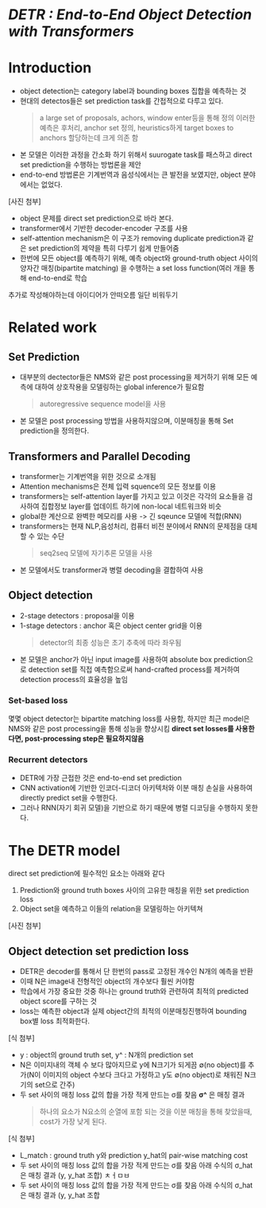 # _DETR : End-to-End Object Detection with Transformers_

# Introduction

* object detection는 category label과 bounding boxes 집합을 예측하는 것
* 현대의 detectos들은 set prediction task를 간접적으로 다루고 있다.
  > a large set of proposals, achors, window enter등을 통해 정의
  > 이러한 예측은 후처리, anchor set 정의, heuristics하게 target boxes to anchors 할당하는데 크게 의존 함
* 본 모델은 이러한 과정을 간소화 하기 위해서 suurogate task를 패스하고 direct set prediction을 수행하는 방법론을 제안
* end-to-end 방법론은 기계번역과 음성식에서는 큰 발전을 보였지만, object 분야에서는 없었다.

[사진 첨부]

* object 문제를 direct set prediction으로 바라 본다.
* transformer에서 기반한 decoder-encoder 구조를 사용
* self-attention mechanism은 이 구조가 removing duplicate prediction과 같은 set prediction의 제약을 특히 다루기 쉽게 만들어줌
* 한번에 모든 object를 예측하기 위해, 예측 object와 ground-truth object 사이의 양자간 매칭(bipartite matching) 을 수행하는 a set loss function(여러 개을 통해 end-to-end로 학습

추가로 작성해야하는데 아이디어가 안떠오름 일단 비워두기


# Related work

## Set Prediction
* 대부분의 dectector들은 NMS와 같은 post processing을 제거하기 위해 모든 예측에 대하여 상호작용을 모델링하는 global inference가 필요함
  > autoregressive sequence model을 사용
* 본 모델은 post processing 방법을 사용하지않으며, 이분매칭을 통해 Set prediction을 정의한다.

## Transformers and Parallel Decoding
* transformer는 기계번역을 위한 것으로 소개됨
* Attention mechanisms은 전체 입력 squence의 모든 정보를 이용
* transformers는 self-attention layer를 가지고 있고 이것은 각각의 요소들을 검사하여 집합정보 layer를 업데이트 하기에 non-local 네트워크와 비슷
* global한 계산으로 완벽한 메모리를 사용 -> 긴 sqeunce 모델에 적합(RNN)
* transformers는 현재 NLP,음성처리, 컴퓨터 비전 분야에서 RNN의 문제점을 대체할 수 있는 수단
  > seq2seq 모델에 자기추론 모델을 사용
* 본 모델에서도 transformer과 병렬 decoding을 결합하여 사용

## Object detection
* 2-stage detectors : proposal을 이용
* 1-stage detectors : anchor 혹은 object center grid을 이용
  > detector의 최종 성능은 초기 추축에 따라 좌우됨
* 본 모델은 anchor가 아닌 input image를 사용하여 absolute box prediction으로 detection set를 직접 예측함으로써 hand-crafted process를 제거하여 detection process의 효율성을 높임

### Set-based loss
몇몇 object detector는 bipartite matching loss를 사용함, 하지만 최근 model은 NMS와 같은 post processing을 통해 성능을 향상시킴
__direct set losses를 사용한다면, post-processing step은 필요하지않음__

### Recurrent detectors
* DETR에 가장 근접한 것은 end-to-end set prediction
* CNN activation에 기반한 인코더-디코더 아키텍처와 이분 매칭 손실을 사용하여 directly predict set을 수행한다. 
* 그러나 RNN(자기 회귀 모델)을 기반으로 하기 때문에 병렬 디코딩을 수행하지 못한다.

# The DETR model
direct set prediction에 필수적인 요소는 아래와 같다
1) Prediction와 ground truth boxes 사이의 고유한 매칭을 위한 set prediction loss
2) Object set을 예측하고 이들의 relation을 모델링하는 아키텍쳐

[사진 첨부]
## Object detection set prediction loss
* DETR은 decoder를 통해서 단 한번의 pass로 고정된 개수인 N개의 예측을 반환
* 이때 N은 image내 전형적인 object의 개수보다 훨씬 커야함
* 학습에서 가장 중요한 것중 하나는 ground truth와 관련하여 최적의 predicted object score를 구하는 것
* loss는 예측한 object과 실제 object간의 최적의 이분매칭진행하여 bounding box별 loss 최적화한다.

[식 첨부]

* y : object의 ground truth set, y^ : N개의 prediction set
* N은 이미지내의 객체 수 보다 많아지므로 y에 N크기가 되게끔 ∅(no object)를 추가(N이 이미지의 object 수보다 크다고 가정하고 y도 ∅(no object)로 채워진 N크기의 set으로 간주)
* 두 set 사이의 매칭 loss 값의 합을 가장 적게 만드는 σ를 찾음 __σ^__ 은 매칭 결과 
  > 하나의 요소가 N요소의 순열에 포함 되는 것을 이분 매칭을 통해 찾았을때, cost가 가장 낮게 된다. 
  
[식 첨부]
* L_match : ground truth y와 prediction y_hat의 pair-wise matching cost
* 두 set 사이의 매칭 loss 값의 합을 가장 적게 만드는 σ를 찾음 아래 수식의 σ_hat은 매칭 결과 (y, y_hat 조합) ㅊㅓㅁㅂ
* 두 set 사이의 매칭 loss 값의 합을 가장 적게 만드는 σ를 찾음 아래 수식의 σ_hat은 매칭 결과 (y, y_hat 조합
